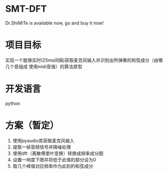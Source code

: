 # SMT-DFT
Dr.ShiMiTe is available now, go and buy it  now!
# 项目目标
实现一个能够实时(25ms间隔)获取麦克风输入并识别出所弹奏的和弦成分（由哪几个音组成 使用midi音值）的算法原型
# 开发语言
python
# 方案（暂定）
1. 使用pyaudio库获取麦克风输入
2. 提取一帧音频信号并降噪处理
3. 使用dft（离散傅里叶变换）转换成频率成分图
4. 设置一响度下限并将低于此值的部分设为0
5. 取几个峰值对应频率作为此刻的和弦成分
